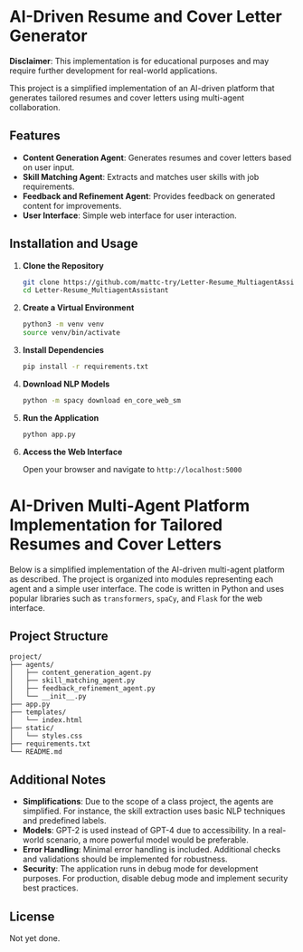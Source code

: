 # AI-Driven Resume and Cover Letter Generator
**Disclaimer**: This implementation is for educational purposes and may require further development for real-world applications.

This project is a simplified implementation of an AI-driven platform that generates tailored resumes and cover letters using multi-agent collaboration.

## Features

- **Content Generation Agent**: Generates resumes and cover letters based on user input.
- **Skill Matching Agent**: Extracts and matches user skills with job requirements.
- **Feedback and Refinement Agent**: Provides feedback on generated content for improvements.
- **User Interface**: Simple web interface for user interaction.

## Installation and Usage

1. **Clone the Repository**

   ```bash
   git clone https://github.com/mattc-try/Letter-Resume_MultiagentAssistant.git
   cd Letter-Resume_MultiagentAssistant
   ```

2. **Create a Virtual Environment**

   ```bash
   python3 -m venv venv
   source venv/bin/activate
   ```

3. **Install Dependencies**

   ```bash
   pip install -r requirements.txt
   ```

4. **Download NLP Models**

   ```bash
   python -m spacy download en_core_web_sm
   ```

5. **Run the Application**

   ```bash
   python app.py
   ```

6. **Access the Web Interface**

   Open your browser and navigate to `http://localhost:5000`


# AI-Driven Multi-Agent Platform Implementation for Tailored Resumes and Cover Letters

Below is a simplified implementation of the AI-driven multi-agent platform as described. The project is organized into modules representing each agent and a simple user interface. The code is written in Python and uses popular libraries such as `transformers`, `spaCy`, and `Flask` for the web interface.

## Project Structure

```
project/
├── agents/
│   ├── content_generation_agent.py
│   ├── skill_matching_agent.py
│   ├── feedback_refinement_agent.py
│   └── __init__.py
├── app.py
├── templates/
│   └── index.html
├── static/
│   └── styles.css
├── requirements.txt
└── README.md
```



## Additional Notes

- **Simplifications**: Due to the scope of a class project, the agents are simplified. For instance, the skill extraction uses basic NLP techniques and predefined labels.
- **Models**: GPT-2 is used instead of GPT-4 due to accessibility. In a real-world scenario, a more powerful model would be preferable.
- **Error Handling**: Minimal error handling is included. Additional checks and validations should be implemented for robustness.
- **Security**: The application runs in debug mode for development purposes. For production, disable debug mode and implement security best practices.




## License

Not yet done.


